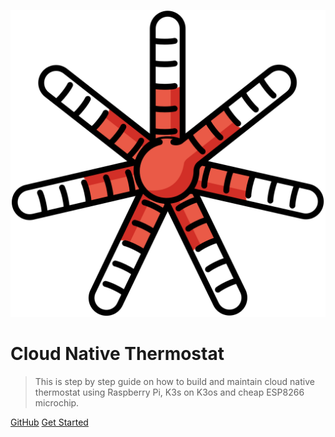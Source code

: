 ![logo](logo.png)

# Cloud Native Thermostat

> This is step by step guide on how to build and maintain cloud native thermostat using Raspberry Pi, K3s on K3os and cheap ESP8266 microchip.

[GitHub](https://github.com/Cloud-Native-Thermostat/Guide)
[Get Started](#)
